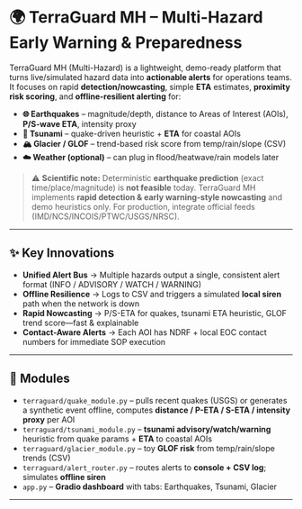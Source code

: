 # 🌍 TerraGuard MH – Multi-Hazard Early Warning & Preparedness

TerraGuard MH (Multi-Hazard) is a lightweight, demo-ready platform that turns live/simulated hazard data into **actionable alerts** for operations teams. It focuses on rapid **detection/nowcasting**, simple **ETA** estimates, **proximity risk scoring**, and **offline-resilient alerting** for:

- **🌐 Earthquakes** – magnitude/depth, distance to Areas of Interest (AOIs), **P/S-wave ETA**, intensity proxy  
- **🌊 Tsunami** – quake-driven heuristic + **ETA** for coastal AOIs  
- **🏔️ Glacier / GLOF** – trend-based risk score from temp/rain/slope (CSV)  
- **☁️ Weather (optional)** – can plug in flood/heatwave/rain models later

> ⚠️ **Scientific note:** Deterministic **earthquake prediction** (exact time/place/magnitude) is **not feasible** today. TerraGuard MH implements **rapid detection & early warning-style nowcasting** and demo heuristics only. For production, integrate official feeds (IMD/NCS/INCOIS/PTWC/USGS/NRSC).
---

## ✨ Key Innovations
- **Unified Alert Bus** → Multiple hazards output a single, consistent alert format (INFO / ADVISORY / WATCH / WARNING)
- **Offline Resilience** → Logs to CSV and triggers a simulated **local siren** path when the network is down
- **Rapid Nowcasting** → P/S-ETA for quakes, tsunami ETA heuristic, GLOF trend score—fast & explainable
- **Contact-Aware Alerts** → Each AOI has NDRF + local EOC contact numbers for immediate SOP execution
---

## 🧩 Modules
- `terraguard/quake_module.py` – pulls recent quakes (USGS) or generates a synthetic event offline, computes **distance / P-ETA / S-ETA / intensity proxy** per AOI
- `terraguard/tsunami_module.py` – **tsunami advisory/watch/warning** heuristic from quake params + **ETA** to coastal AOIs
- `terraguard/glacier_module.py` – toy **GLOF risk** from temp/rain/slope trends (CSV)
- `terraguard/alert_router.py` – routes alerts to **console + CSV log**; simulates **offline siren**
- `app.py` – **Gradio dashboard** with tabs: Earthquakes, Tsunami, Glacier

---
